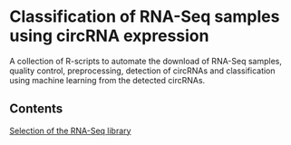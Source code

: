 # Classification of RNA-Seq samples using circRNA expression
A collection of R-scripts to automate the download of RNA-Seq samples, quality control, preprocessing, detection of circRNAs and classification using machine learning from the detected circRNAs.

## Contents
[Selection of the RNA-Seq library](https://github.com/carmengmz/circRNA/wiki/Selection-of-the-RNA-seq-library)
